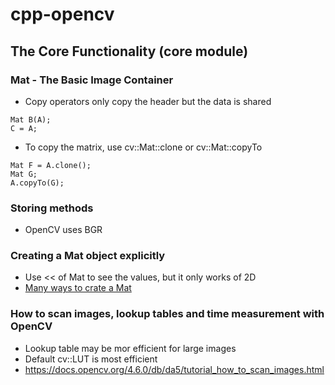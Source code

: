 # cpp-opencv

## The Core Functionality (core module)

### Mat - The Basic Image Container

-   Copy operators only copy the header but the data is shared
```
Mat B(A);
C = A;
```

-   To copy the matrix, use cv::Mat::clone or cv::Mat::copyTo
```
Mat F = A.clone();
Mat G;
A.copyTo(G);
```

### Storing methods

-   OpenCV uses BGR

### Creating a Mat object explicitly

-   Use << of Mat to see the values, but it only works of 2D
-   [Many ways to crate a Mat](https://docs.opencv.org/4.6.0/d6/d6d/tutorial_mat_the_basic_image_container.html)


### How to scan images, lookup tables and time measurement with OpenCV

-   Lookup table may be mor efficient for large images
-   Default cv::LUT is most efficient
-   https://docs.opencv.org/4.6.0/db/da5/tutorial_how_to_scan_images.html